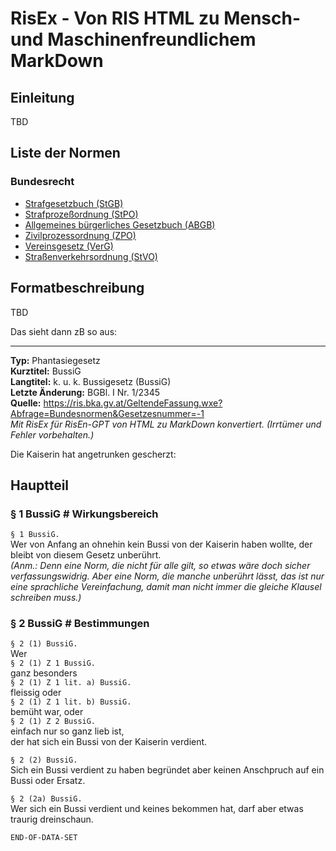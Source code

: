 # RisEx - Von RIS HTML zu Mensch- und Maschinenfreundlichem MarkDown

## Einleitung

TBD

## Liste der Normen

### Bundesrecht
* [Strafgesetzbuch (StGB)](https://github.com/clairexen/RisEx/blob/main/files/BG.StGB.toc.md)
* [Strafprozeßordnung (StPO)](https://github.com/clairexen/RisEx/blob/main/files/BG.StPO.toc.md)
* [Allgemeines bürgerliches Gesetzbuch (ABGB)](https://github.com/clairexen/RisEx/blob/main/files/BG.ABGB.toc.md)
* [Zivilprozessordnung (ZPO)](https://github.com/clairexen/RisEx/blob/main/files/BG.ZPO.toc.md)
* [Vereinsgesetz (VerG)](https://github.com/clairexen/RisEx/blob/main/files/BG.VerG.toc.md)
* [Straßenverkehrsordnung (StVO)](https://github.com/clairexen/RisEx/blob/main/files/BG.StVO.toc.md)

## Formatbeschreibung

TBD

Das sieht dann zB so aus:

----

**Typ:** Phantasiegesetz  
**Kurztitel:** BussiG  
**Langtitel:** k. u. k. Bussigesetz (BussiG)  
**Letzte Änderung:** BGBl. I Nr. 1/2345  
**Quelle:** https://ris.bka.gv.at/GeltendeFassung.wxe?Abfrage=Bundesnormen&Gesetzesnummer=-1  
*Mit RisEx für RisEn-GPT von HTML zu MarkDown konvertiert. (Irrtümer und Fehler vorbehalten.)*

Die Kaiserin hat angetrunken gescherzt:

## Hauptteil

### § 1 BussiG # Wirkungsbereich

`§ 1 BussiG.`  
Wer von Anfang an ohnehin kein Bussi von der Kaiserin haben wollte, der bleibt von diesem Gesetz unberührt.  
*(Anm.: Denn eine Norm, die nicht für alle gilt, so etwas wäre doch sicher verfassungswidrig. Aber eine
Norm, die manche unberührt lässt, das ist nur eine sprachliche Vereinfachung, damit man nicht immer die gleiche
Klausel schreiben muss.)*

### § 2 BussiG # Bestimmungen

`§ 2 (1) BussiG.`  
Wer  
`§ 2 (1) Z 1 BussiG.`  
ganz besonders  
`§ 2 (1) Z 1 lit. a) BussiG.`  
fleissig oder  
`§ 2 (1) Z 1 lit. b) BussiG.`  
bemüht war, oder  
`§ 2 (1) Z 2 BussiG.`  
einfach nur so ganz lieb ist,  
der hat sich ein Bussi von der Kaiserin verdient.

`§ 2 (2) BussiG.`  
Sich ein Bussi verdient zu haben begründet aber keinen Anschpruch auf ein Bussi oder Ersatz.

`§ 2 (2a) BussiG.`  
Wer sich ein Bussi verdient und keines bekommen hat, darf aber etwas traurig dreinschaun.

`END-OF-DATA-SET`
